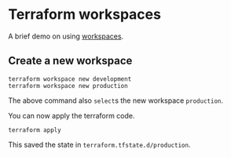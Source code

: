 # Terraform workspaces

A brief demo on using [workspaces](https://www.terraform.io/docs/language/state/workspaces.html).

## Create a new workspace

```shell
terraform workspace new development
terraform workspace new production
```

The above command also `select`s the new workspace `production`.

You can now apply the terraform code.

```shell
terraform apply
```

This saved the state in `terraform.tfstate.d/production`.

